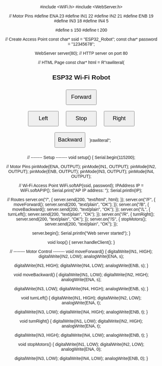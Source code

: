 #include <WiFi.h>
#include <WebServer.h>

// Motor Pins
#define ENA 23
#define IN1 22
#define IN2 21
#define ENB 19
#define IN3 18
#define IN4 5

#define s 150
#define t 200

// Create Access Point
const char* ssid = "ESP32_Robot";
const char* password = "12345678";

WebServer server(80);  // HTTP server on port 80

// HTML Page
const char* html = R"rawliteral(
<!DOCTYPE html>
<html>
<head>
  <title>ESP32 Robot Control</title>
  <style>
    body { text-align: center; font-family: sans-serif; }
    button {
      width: 100px; height: 50px; margin: 10px;
      font-size: 18px;
    }
  </style>
</head>
<body>
  <h2>ESP32 Wi-Fi Robot</h2>
  <button onclick="sendCmd('F')">Forward</button><br>
  <button onclick="sendCmd('L')">Left</button>
  <button onclick="sendCmd('S')">Stop</button>
  <button onclick="sendCmd('R')">Right</button><br>
  <button onclick="sendCmd('B')">Backward</button>

  <script>
    function sendCmd(cmd) {
      fetch('/' + cmd);
    }
  </script>
</body>
</html>
)rawliteral";

// -------- Setup --------
void setup() {
  Serial.begin(115200);

  // Motor Pins
  pinMode(ENA, OUTPUT);
  pinMode(IN1, OUTPUT);
  pinMode(IN2, OUTPUT);
  pinMode(ENB, OUTPUT);
  pinMode(IN3, OUTPUT);
  pinMode(IN4, OUTPUT);

  // Wi-Fi Access Point
  WiFi.softAP(ssid, password);
  IPAddress IP = WiFi.softAPIP();
  Serial.print("AP IP address: ");
  Serial.println(IP);

  // Routes
  server.on("/", []() { server.send(200, "text/html", html); });
  server.on("/F", []() { moveForward(); server.send(200, "text/plain", "OK"); });
  server.on("/B", []() { moveBackward(); server.send(200, "text/plain", "OK"); });
  server.on("/L", []() { turnLeft(); server.send(200, "text/plain", "OK"); });
  server.on("/R", []() { turnRight(); server.send(200, "text/plain", "OK"); });
  server.on("/S", []() { stopMotors(); server.send(200, "text/plain", "OK"); });

  server.begin();
  Serial.println("Web server started");
}

void loop() {
  server.handleClient();
}

// -------- Motor Control --------
void moveForward() {
  digitalWrite(IN1, HIGH);
  digitalWrite(IN2, LOW);
  analogWrite(ENA, s);

  digitalWrite(IN3, HIGH);
  digitalWrite(IN4, LOW);
  analogWrite(ENB, s);
}

void moveBackward() {
  digitalWrite(IN1, LOW);
  digitalWrite(IN2, HIGH);
  analogWrite(ENA, s);

  digitalWrite(IN3, LOW);
  digitalWrite(IN4, HIGH);
  analogWrite(ENB, s);
}

void turnLeft() {
  digitalWrite(IN1, HIGH);
  digitalWrite(IN2, LOW);
  analogWrite(ENA, t);

  digitalWrite(IN3, LOW);
  digitalWrite(IN4, HIGH);
  analogWrite(ENB, t);
}

void turnRight() {
  digitalWrite(IN1, LOW);
  digitalWrite(IN2, HIGH);
  analogWrite(ENA, t);

  digitalWrite(IN3, HIGH);
  digitalWrite(IN4, LOW);
  analogWrite(ENB, t);
}

void stopMotors() {
  digitalWrite(IN1, LOW);
  digitalWrite(IN2, LOW);
  analogWrite(ENA, 0);

  digitalWrite(IN3, LOW);
  digitalWrite(IN4, LOW);
  analogWrite(ENB, 0);
}
